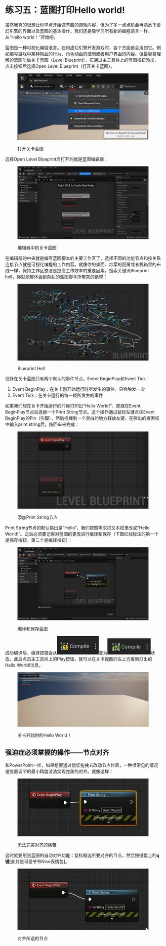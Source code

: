 # 练习五：蓝图打印Hello world!

虽然我真的很想让你早点开始做有趣的游戏内容，但为了多一点点机会再熟悉下虚幻引擎的界面以及蓝图的基本操作，我们还是像学习所有新的编程语言一样，从“Hello world！”开始吧。

蓝图是一种可视化编程语言。在用虚幻引擎开发游戏时，各个方面都会用到它。例如编写游戏中某种物品的行为、角色动画的控制或者用户界面的内容。但最容易理解的蓝图叫做关卡蓝图（Level Blueprint），它通过主工具栏上的蓝图按钮添加，点击按钮后选择Open Level Blueprint（打开关卡蓝图）。

<figure><img src=".gitbook/assets/image (6) (1).png" alt=""><figcaption><p>打开关卡蓝图</p></figcaption></figure>

选择Open Level Blueprint后打开的就是蓝图编辑器：

<figure><img src=".gitbook/assets/image (7) (1).png" alt=""><figcaption><p>编辑器中的关卡蓝图</p></figcaption></figure>

在编辑器的中央就是编写蓝图脚本的主要工作区了，选择不同的功能节点和按关系连接节点就是可视化编程的工作内容。就像你的桌面、炒菜的厨房或者机箱里的布线一样，保持工作区整洁是提高工作效率的重要因素。搜索关键词Blueprint hell，你就能够体会到杂乱的蓝图脚本所带来的绝望：

<figure><img src=".gitbook/assets/image (8).png" alt=""><figcaption><p>Blueprint Hell</p></figcaption></figure>

但好在关卡蓝图只有两个默认的事件节点，Event BeginPlay和Event Tick：

1. Event BeginPlay：在关卡刚开始运行时所发生的事件，只会触发一次
2. Event Tick：在关卡运行的每一帧所发生的事件

如果我们想在关卡开始运行的时候打印出“Hello World!”，那就在Event BeginPlay节点后连接一个Print String节点。这个操作通过鼠标左键点住Event BeginPlay的Pin（引脚），然后拖拽到一个空白的地方释放左键，在弹出的搜索框中输入print string后，按回车来完成：

<figure><img src=".gitbook/assets/UnrealEditor_VwEBYI1jHf.gif" alt=""><figcaption><p>添加Print String节点</p></figcaption></figure>

Print String节点的默认输出是“Hello”，我们按照需求把文本框里改成”Hello World!“。之后必须要记得对蓝图的更改进行编译和保存（下图红线标注的第一个是保存按钮，第二个是编译按钮）：

<figure><img src=".gitbook/assets/image (1) (1) (1).png" alt=""><figcaption><p>编译和保存蓝图</p></figcaption></figure>

成功编译后，编译按钮会从<img src=".gitbook/assets/image (2) (1) (1).png" alt="" data-size="line">变为<img src=".gitbook/assets/image (3) (1) (1).png" alt="" data-size="line">状态。此后点击主工具栏上的Play按钮，就可以在关卡视图的左上方看到打出的Hello World!消息。

<figure><img src=".gitbook/assets/image (7).png" alt=""><figcaption><p>关卡开始时的Hello World！</p></figcaption></figure>

## 强迫症必须掌握的操作——节点对齐

和PowerPoint一样，如果想要通过鼠标拖拽去改动节点位置，一种很常见的情况是位置调节的最小精度没法实现完美的对齐。就像这样：

<figure><img src=".gitbook/assets/UnrealEditor_gHGrrJ8JXO.gif" alt=""><figcaption><p>无法完美对齐的痛苦</p></figcaption></figure>

这时就要用到蓝图的自动对齐功能：鼠标框选所要对齐的节点，然后按键盘上的**q键**\[此处是可爱爷爷Nice表情包]。

<figure><img src=".gitbook/assets/UnrealEditor_sGFPUvR4HR.gif" alt=""><figcaption><p>对齐所选的节点</p></figcaption></figure>
